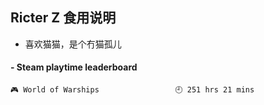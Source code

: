## Ricter Z 食用说明
- 喜欢猫猫，是个冇猫孤儿

<!-- steam-box start -->
#### - Steam playtime leaderboard
```text
🎮 World of Warships                 🕘 251 hrs 21 mins
```
<!-- Powered by https://github.com/YouEclipse/steam-box . -->
<!-- steam-box end -->
